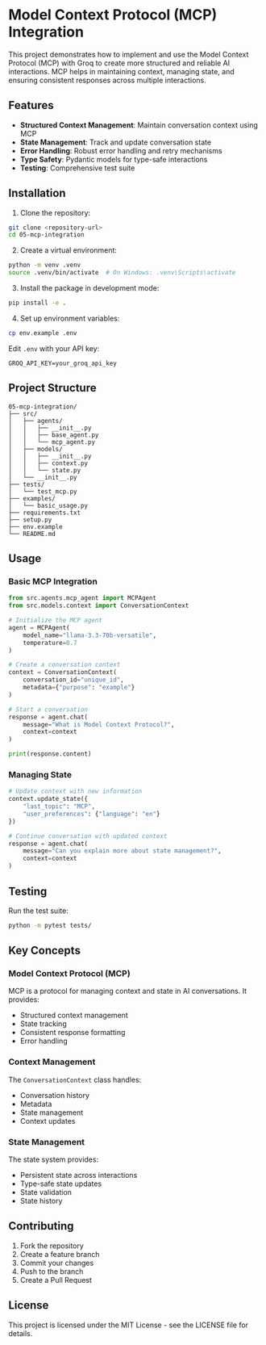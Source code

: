 # Model Context Protocol (MCP) Integration

This project demonstrates how to implement and use the Model Context Protocol (MCP) with Groq to create more structured and reliable AI interactions. MCP helps in maintaining context, managing state, and ensuring consistent responses across multiple interactions.

## Features

- **Structured Context Management**: Maintain conversation context using MCP
- **State Management**: Track and update conversation state
- **Error Handling**: Robust error handling and retry mechanisms
- **Type Safety**: Pydantic models for type-safe interactions
- **Testing**: Comprehensive test suite

## Installation

1. Clone the repository:
```bash
git clone <repository-url>
cd 05-mcp-integration
```

2. Create a virtual environment:
```bash
python -m venv .venv
source .venv/bin/activate  # On Windows: .venv\Scripts\activate
```

3. Install the package in development mode:
```bash
pip install -e .
```

4. Set up environment variables:
```bash
cp env.example .env
```

Edit `.env` with your API key:
```
GROQ_API_KEY=your_groq_api_key
```

## Project Structure

```
05-mcp-integration/
├── src/
│   ├── agents/
│   │   ├── __init__.py
│   │   ├── base_agent.py
│   │   └── mcp_agent.py
│   ├── models/
│   │   ├── __init__.py
│   │   ├── context.py
│   │   └── state.py
│   └── __init__.py
├── tests/
│   └── test_mcp.py
├── examples/
│   └── basic_usage.py
├── requirements.txt
├── setup.py
├── env.example
└── README.md
```

## Usage

### Basic MCP Integration

```python
from src.agents.mcp_agent import MCPAgent
from src.models.context import ConversationContext

# Initialize the MCP agent
agent = MCPAgent(
    model_name="llama-3.3-70b-versatile",
    temperature=0.7
)

# Create a conversation context
context = ConversationContext(
    conversation_id="unique_id",
    metadata={"purpose": "example"}
)

# Start a conversation
response = agent.chat(
    message="What is Model Context Protocol?",
    context=context
)

print(response.content)
```

### Managing State

```python
# Update context with new information
context.update_state({
    "last_topic": "MCP",
    "user_preferences": {"language": "en"}
})

# Continue conversation with updated context
response = agent.chat(
    message="Can you explain more about state management?",
    context=context
)
```

## Testing

Run the test suite:
```bash
python -m pytest tests/
```

## Key Concepts

### Model Context Protocol (MCP)

MCP is a protocol for managing context and state in AI conversations. It provides:
- Structured context management
- State tracking
- Consistent response formatting
- Error handling

### Context Management

The `ConversationContext` class handles:
- Conversation history
- Metadata
- State management
- Context updates

### State Management

The state system provides:
- Persistent state across interactions
- Type-safe state updates
- State validation
- State history

## Contributing

1. Fork the repository
2. Create a feature branch
3. Commit your changes
4. Push to the branch
5. Create a Pull Request

## License

This project is licensed under the MIT License - see the LICENSE file for details. 